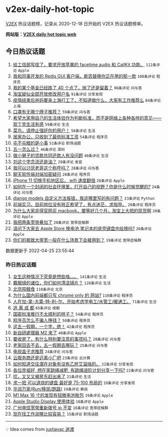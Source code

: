 # v2ex-daily-hot-topic

[V2EX](https://www.v2ex.com/) 热议话题榜，记录从 2020-12-18 日开始的 V2EX 热议话题榜单。

**网站版：[V2EX daily hot topic web](https://boojack.github.io/v2ex-daily-hot-topic-web/)**

## 今日热议话题

<!-- TODAY BEGIN -->

1. [给工信部写信了，要求开放苹果的 facetime audio 和 CallKit 功能。](https://www.v2ex.com/t/849140) `112条评论` `Apple`
1. [我和同事开发的 Redis GUI 客户端，能否替换你正在用的那一款](https://www.v2ex.com/t/849043) `108条评论` `程序员`
1. [我的某个基金已经跌了 40 个点了，抛了还是留着？](https://www.v2ex.com/t/849073) `96条评论` `问与答`
1. [淘宝疑似全部开放修改用户名](https://www.v2ex.com/t/849042) `91条评论` `分享发现`
1. [疫情结束后爸妈要来上海打工了，不知道做什么，大家有工作推荐么](https://www.v2ex.com/t/849092) `84条评论` `上海`
1. [口罩有无哪个牌子推荐？](https://www.v2ex.com/t/849041) `59条评论` `问与答`
1. [希望大家用自己的生活体验作为判断标准，而不是网络上各种各样的意见——观丁克生活有感](https://www.v2ex.com/t/849142) `59条评论` `生活`
1. [菜鸟，请停止强奸你的用户！](https://www.v2ex.com/t/849216) `56条评论` `生活`
1. [居家办公，只收到了最低标准工资](https://www.v2ex.com/t/849152) `54条评论` `程序员`
1. [屯不屯粮的是小事](https://www.v2ex.com/t/849044) `51条评论` `职场话题`
1. [五一怎么过？](https://www.v2ex.com/t/849091) `46条评论` `深圳`
1. [做小舅子的贷款共同还款人有没问题](https://www.v2ex.com/t/849192) `40条评论` `生活`
1. [刘这个字念流还是油？](https://www.v2ex.com/t/849134) `29条评论` `发音`
1. [我可以讨厌老哥这个称呼吗？](https://www.v2ex.com/t/849258) `28条评论` `问与答`
1. [聊天软件端对端加密疑问](https://www.v2ex.com/t/849178) `28条评论` `程序员`
1. [iPhone 11 切换手机地区后， wifi 速度翻倍](https://www.v2ex.com/t/849161) `26条评论` `Apple`
1. [如何在一个封闭的社会环境里，打开自己的视野？你是什么时候觉醒的?](https://www.v2ex.com/t/849129) `24条评论` `问与答`
1. [django models 自定义方法报错，我这哪里写的有问题？](https://www.v2ex.com/t/849243) `23条评论` `Python`
1. [前端实习，目前岗位没有转正希望了，有点迷茫，求指导。](https://www.v2ex.com/t/849149) `20条评论` `程序员`
1. [为什么大家非得官网买 macbook，要等好几个月，淘宝上大把的现货啊](https://www.v2ex.com/t/849072) `20条评论` `Apple`
1. [我把两条宽带叠加了](https://www.v2ex.com/t/849062) `20条评论` `宽带症候群`
1. [请问下大家去 Apple Store 换电池,笔记本的底壳键盘也给换吗?](https://www.v2ex.com/t/849049) `20条评论` `Apple`
1. [你们的极致大带宽一般在什么场景下会被用到？](https://www.v2ex.com/t/849263) `19条评论` `宽带症候群`

数据更新于 2022-04-25 23:55:44

<!-- TODAY END -->

### 昨日热议话题

<!-- YESTERDAY BEGIN -->

1. [女生这种情况下究竟是想些啥。。。](https://www.v2ex.com/t/848863) `141条评论` `生活`
1. [戴眼镜的诸位，你们如何清洁镜片？](https://www.v2ex.com/t/848909) `128条评论` `生活`
1. [北京囤粮食](https://www.v2ex.com/t/848958) `110条评论` `北京`
1. [为什么国内前端都只写 chrome only 的 网站?](https://www.v2ex.com/t/848878) `110条评论` `程序员`
1. [人在加-拿-大蒙-特-利-尔，开始考虑学电工/水管工/暖通工。](https://www.v2ex.com/t/848916) `71条评论` `生活`
1. [逃 离 成 都](https://www.v2ex.com/t/848881) `65条评论` `成都`
1. [国密标准推行不太顺利的样子？](https://www.v2ex.com/t/848968) `54条评论` `程序员`
1. [程序员怎么不骗人挣钱？](https://www.v2ex.com/t/848914) `50条评论` `程序员`
1. [这五一假期，一个字，绝！](https://www.v2ex.com/t/848952) `42条评论` `程序员`
1. [新自研處理器 M2 來了](https://www.v2ex.com/t/848868) `40条评论` `Apple`
1. [要收房了，有什么特别要注意的事项吗？](https://www.v2ex.com/t/848870) `28条评论` `问与答`
1. [老家回去不去，五一假期去哪玩？](https://www.v2ex.com/t/848911) `25条评论` `问与答`
1. [电视盒子求推荐](https://www.v2ex.com/t/848984) `24条评论` `问与答`
1. [云服务商还是远离小厂吧](https://www.v2ex.com/t/848965) `23条评论` `云计算`
1. [如何知道交往潜在对象有没有乙肝艾滋啥的。](https://www.v2ex.com/t/848891) `22条评论` `分享发现`
1. [各位彦祖好, 想在家跳绳减肥, 有跳绳进阶计划分享一下吗?](https://www.v2ex.com/t/848879) `22条评论` `问与答`
1. [哎，又又又被房东赶出来了](https://www.v2ex.com/t/849007) `21条评论` `生活`
1. [求一把 可以退烧的键盘 最好是 75-100 布局的](https://www.v2ex.com/t/848963) `19条评论` `分享发现`
1. [华润万家(Run/移民/跑路)](https://www.v2ex.com/t/848928) `19条评论` `移民`
1. [M1 Max 16 寸的发现有轻微电池胀包](https://www.v2ex.com/t/848864) `19条评论` `Apple`
1. [Apple Studio Display 使用体验](https://www.v2ex.com/t/848925) `18条评论` `Apple`
1. [广州电信宽带重新拨号 ip 不变](https://www.v2ex.com/t/849008) `16条评论` `宽带症候群`
1. [现在找工作润哪比较容易？](https://www.v2ex.com/t/849034) `15条评论` `职场话题`

<!-- YESTERDAY END -->

---

💡 Idea comes from [justjavac 迷渡](https://github.com/justjavac/)
